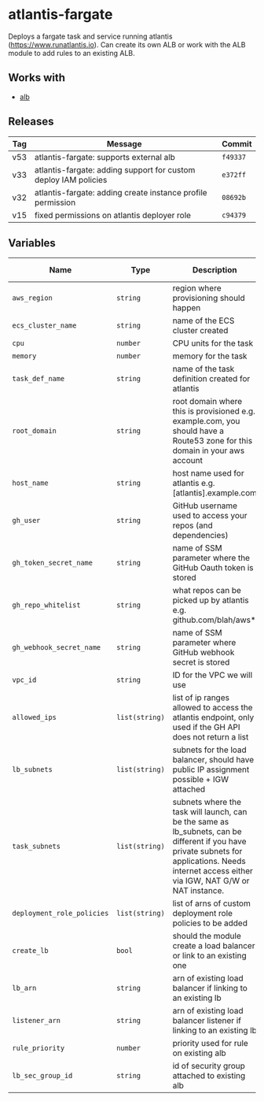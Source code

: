 atlantis-fargate
======


Deploys a fargate task and service running atlantis (https://www.runatlantis.io).  Can create its own ALB or work with the ALB module to add rules to an existing ALB.

Works with
------

* [alb](../alb/README.md)



Releases
------

|Tag | Message | Commit|
--- | --- | ---
v53 | atlantis-fargate: supports external alb | `f49337`
v33 | atlantis-fargate: adding support for custom deploy IAM policies | `e372ff`
v32 | atlantis-fargate: adding create instance profile permission | `08692b`
v15 | fixed permissions on atlantis deployer role | `c94379`

Variables
------

|Name | Type | Description | Default Value|
--- | --- | --- | ---
`aws_region` | `string` | region where provisioning should happen | ``
`ecs_cluster_name` | `string` | name of the ECS cluster created | `atlantis`
`cpu` | `number` | CPU units for the task | `256`
`memory` | `number` | memory for the task | `512`
`task_def_name` | `string` | name of the task definition created for atlantis | `atlantis`
`root_domain` | `string` | root domain where this is provisioned e.g. example.com, you should have a Route53 zone for this domain in your aws account | ``
`host_name` | `string` | host name used for atlantis e.g. [atlantis].example.com | `atlantis`
`gh_user` | `string` | GitHub username used to access your repos (and dependencies) | ``
`gh_token_secret_name` | `string` | name of SSM parameter where the GitHub Oauth token is stored | ``
`gh_repo_whitelist` | `string` | what repos can be picked up by atlantis e.g. github.com/blah/aws* | ``
`gh_webhook_secret_name` | `string` | name of SSM parameter where GitHub webhook secret is stored | ``
`vpc_id` | `string` | ID for the VPC we will use | ``
`allowed_ips` | `list(string)` | list of ip ranges allowed to access the atlantis endpoint, only used if the GH API does not return a list | `[0.0.0.0/0]`
`lb_subnets` | `list(string)` | subnets for the load balancer, should have public IP assignment possible + IGW attached | `[]`
`task_subnets` | `list(string)` | subnets where the task will launch, can be the same as lb_subnets, can be different if you have private subnets for applications.  Needs internet access either via IGW, NAT G/W or NAT instance. | ``
`deployment_role_policies` | `list(string)` | list of arns of custom deployment role policies to be added | `[]`
`create_lb` | `bool` | should the module create a load balancer or link to an existing one | `true`
`lb_arn` | `string` | arn of existing load balancer if linking to an existing lb | ``
`listener_arn` | `string` | arn of existing load balancer listener if linking to an existing lb | ``
`rule_priority` | `number` | priority used for rule on existing alb | `100`
`lb_sec_group_id` | `string` | id of security group attached to existing alb | ``


